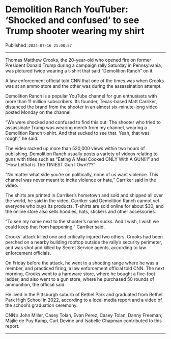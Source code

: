 # Demolition Ranch YouTuber: ‘Shocked and confused’ to see Trump shooter wearing my shirt

Published :`2024-07-16 21:08:57`

---

Thomas Matthew Crooks, the 20-year-old who opened fire on former President Donald Trump during a campaign rally Saturday in Pennsylvania, was pictured twice wearing a t-shirt that said “Demolition Ranch” on it.

A law enforcement official told CNN that one of the times was when Crooks was at an ammo store and the other was during the assassination attempt.

Demolition Ranch is a popular YouTube channel for gun enthusiasts with more than 11 million subscribers. Its founder, Texas-based Matt Carriker, distanced the brand from the shooter in an almost six-minute-long video posted Monday on the channel.

“We were shocked and confused to find this out: The shooter who tried to assassinate Trump was wearing merch from my channel, wearing a Demolition Ranch t-shirt. And that sucked to see that. Yeah, that was rough,” he said.

The video racked up more than 520,000 views within two hours of publishing. Demolition Ranch usually posts a variety of videos relating to guns with titles such as “Eating A Meal Cooked ONLY With A GUN!!!” and “How Lethal is The TINIEST Gun I Own???”

“No matter what side you’re on politically, none of us want violence. This channel was never meant to incite violence or hate,” Carriker said in the video.

The shirts are printed in Carriker’s hometown and sold and shipped all over the world, he said in the video. Carriker said Demolition Ranch cannot vet everyone who buys its products. T-shirts are sold online for about $30, and the online store also sells hoodies, hats, stickers and other accessories.

“To see my name next to the shooter’s name sucks. And I wish, I wish we could keep that from happening,” Carriker said.

Crooks’ attack killed one and critically injured two others. Crooks had been perched on a nearby building rooftop outside the rally’s security perimeter, and was shot and killed by Secret Service agents, according to law enforcement officials.

On Friday before the attack, he went to a shooting range where he was a member, and practiced firing, a law enforcement official told CNN. The next morning, Crooks went to a hardware store, where he bought a five-foot ladder, and also went to a gun store, where he purchased 50 rounds of ammunition, the official said.

He lived in the Pittsburgh suburb of Bethel Park and graduated from Bethel Park High School in 2022, according to a local media report and a video of the school’s graduation ceremony.

CNN’s John Miller, Casey Tolan, Evan Perez, Casey Tolan, Danny Freeman, Majlie de Puy Kamp, Curt Devine and Isabelle Chapman contributed to this report.

---

